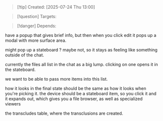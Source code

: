 
>[!tip] Created: [2025-07-24 Thu 13:00]

>[!question] Targets: 

>[!danger] Depends: 

have a popup that gives brief info, but then when you click edit it pops up a modal with more surface area.

might pop up a stateboard ? maybe not, so it stays as feeling like something outside of the chat.

currently the files all list in the chat as a big lump.
clicking on one opens it in the stateboard.

we want to be able to pass more items into this list.

how it looks in the final state should be the same as how it looks when you're picking it.
the device should be a stateboard item, so you click it and it expands out, which gives you a file browser, as well as specialized viewers 

the transcludes table, where the transclusions are created.
